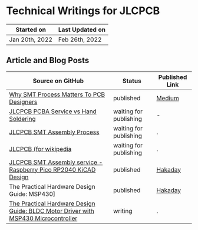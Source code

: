 # Technical Writings for JLCPCB

Started on     | Last Updated on
---------------|----------------
Jan 20th, 2022 | Feb 26th, 2022

## Article and Blog Posts

Source on GitHub | Status | Published Link
-----------------|--------|----------------
[Why SMT Process Matters To PCB Designers](./01.why-smt-matters/README.md) | published | [Medium](https://medium.com/@hotteshen_96536/why-smt-process-matters-to-pcb-designers-82f2dfd0d36)
[JLCPCB PCBA Service vs Hand Soldering](./02.jlcpcb-vs-handsoldering/README.md) | waiting for publishing | -
[JLCPCB SMT Assembly Process](./03.smt-process/) | waiting for publishing | .
[JLCPCB (for wikipedia](./05.wikipedia/README.md) | waiting for publishing | .
[JLCPCB SMT Assembly service - Raspberry Pico RP2040 KiCAD Design](./06.kicad/README.md) | published | [Hakaday](https://hackaday.io/page/11996-prototyping-kicad-designed-rp2040-pcb-using-jlcpcb-smt-assembly)
The Practical Hardware Design Guide: MSP430] | published | [Hakaday](https://hackaday.io/page/11997-the-practical-hardware-design-guide-msp430)
[The Practical Hardware Design Guide: BLDC Motor Driver with MSP430 Microcontroller](./08.bldc-driver/README.md) | writing | .
